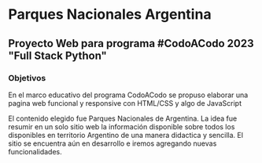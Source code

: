 ﻿# Parques Nacionales Argentina
## Proyecto Web para programa #CodoACodo 2023 "Full Stack Python"


### Objetivos

En el marco educativo del programa CodoACodo se propuso elaborar una pagina web funcional y responsive con HTML/CSS y algo de JavaScript

El contenido elegido fue Parques Nacionales de Argentina. La idea fue resumir en un solo sitio web la información disponible sobre todos los disponibles en territorio Argentino de una manera didactica y sencilla. El sitio se encuentra aún en desarrollo e iremos agregando nuevas funcionalidades.


